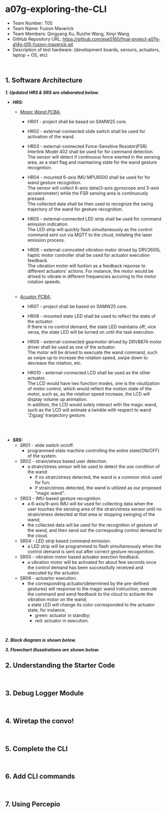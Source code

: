 # a07g-exploring-the-CLI

* Team Number: T05
* Team Name: Fusion Maverick
* Team Members: Qingyang Xu, Ruizhe Wang, Xinyi Wang
* GitHub Repository URL: https://github.com/ese5160/final-project-a07g-a14g-t05-fusion-maverick.git
* Description of test hardware: (development boards, sensors, actuators, laptop + OS, etc)

<br>

## 1. Software Architecture
<b><i>1. Updated HRS & SRS are elaborated below.</i></b>
* <b><i>HRS:</i></b>
    * <u><i>Magic Wand PCBA:</i></u>
        * HR01 - project shall be based on SAMW25 core.

        * HR02 - external-connected slide switch shall be used for activation of the wand.

        * HR03 - external-connected Force-Sensitive Resistor(FSR) Interlink Model 402 shall be used for for command detection. <br>
        The sensor will detect if continuous force exerted in the sensing area, as a start flag and maintaining state for the wand gesture recognition.

        * HR04 - mounted 6-axis IMU MPU6500 shall be used for for wand gesture recognition. <br>
        The sensor will collect 6-axis data(3-axis gyroscope and 3-axis accelerometer) while the FSR sensing area is continuously pressed.<br>
        The collected data shall be then used to recognize the swing trajectory of the wand for gesture recognition.

        * HR05 - external-connected LED strip shall be used for command emission indication.<br>
        The LED strip will quickly flash simultaneously as the control command sent out via MQTT to the cloud, imitating the laser emission process.

        * HR06 - external-connceted vibration motor drived by DRV2605L haptic motor controller shall be used for actuator execution feedback.<br>
        The vibration motor will funtion as a feedback reponse to different actuators' actions. For instance, the motor would be drived to vibrate in different frequencies accoring to the motor rotation speeds.
        

    <br>

    * <u><i>Acuator PCBA:</i></u>
        * HR07 - project shall be based on SAMW25 core.

        * HR08 - mounted state LED shall be used to reflect the state of the actuator. <br>
        If there is no control demand, the state LED maintains off; vice versa, the state LED will be turned on until the task execution.

        * HR09 - external-connected gearmotor drived by DRV8874 motor driver shall be used as one of the actuator.<br>
        The motor will be drived to execuate the wand command, such as swipe up to increase the rotation speed, swipe down to decrease the rotation, etc.

        * HR010 - external-connected LCD shall be used as the other actuator.<br>
        The LCD would have two function modes, one is the visulization of motor control, which would reflect the motion state of the motor, such as, as the rotation speed increase, the LCD will display volume up animation.<br>
        In addition, the LCD would solely interact with the magic wand, such as the LCD will animate a twinkle with respect to wand 'Zigzag' tranjectory gesture.


<br><br>

* <b><i>SRS:</i></b>
    * SR01 - slide switch on/off.<br>
        - programmed state machine controlling the entire state(ON/OFF) of the system.
    * SR02 - strain/stress based user detection.<br>
        - a strain/stress sensor will be used to detect the use condition of the wand:
            - if no strain/stress detected, the wand is a common stick used for fun;
            - if strain/stress detected, the wand is utilized as our proposed "magic wand".
    * SR03 - IMU-based gesture recognition.<br>
        - a 6-axis/9-axis IMU will be used for collecting data when the user touches the sensing area of the strain/stress sensor until no strain/stress detected at that area or stopping swinging of the wand;
        - the collected data will be used for the recognition of gesture of the wand, and then send out the correspoding control demand to the cloud.
    * SR04 - LED strip based command emission.<br>
        - a LED strip will be programmed to flash simultaneously when the control demand is sent out after correct gesture recogonition.
    * SR05 - vibration motor based actuator exection feedback.<br>
        - a vibration motor will be activated for about few seconds once the control demand has been successfully received and executed by the actuator.
    * SR06 - actuartor execution.
        - the corresponding actuator(determined by the pre-defined gestures) will response to the magic wand instruction, execute the command and send feedback to the cloud to actiavte the vibration motor on the wand;<br>
        a state LED will change its color corresponded to the actuator state, for instance,
            - green: actuator in standby;
            - red: actuator in execution.



<br>


<b><i>2. Block diagram is shown below.</i></b>



<b><i>3. Flowchart illusatrations are shown below.</i></b>


## 2. Understanding the Starter Code


<br>

## 3. Debug Logger Module 



<br>

## 4. Wiretap the convo!




<br>

## 5. Complete the CLI




<br>

## 6. Add CLI commands




<br>

## 7. Using Percepio